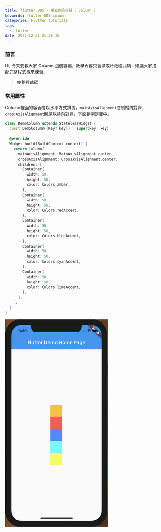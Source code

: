 ```yaml
---
title: flutter 005 - 垂直佈局容器 ( Column )
keywords: flutter-005-column
categories: Flutter tutorials
tags:
  - flutter
date: 2021-12-31 21:38:10
---
```

### 前言
Hi, 今天要教大家 Column 這個容器，教學內容只會擷取片段程式碼，建議大家搭配完整程式碼來練習。

> [完整程式碼](https://github.com/Daviswww/triathlon_flutter/tree/master/day05)
<!-- more -->
### 常用屬性
Column裡面的容器會以水平方式排列，`mainAxisAlignment`控制縱向對齊，`crossAxisAlignment`則是以橫向對齊，下面範例是置中。

```dart
class DemoColumn extends StatelessWidget {
  const DemoColumn({Key? key}) : super(key: key);

  @override
  Widget build(BuildContext context) {
    return Column(
      mainAxisAlignment: MainAxisAlignment.center,
      crossAxisAlignment: CrossAxisAlignment.center,
      children: [
        Container(
          width: 50,
          height: 50,
          color: Colors.amber,
        ),
        Container(
          width: 50,
          height: 50,
          color: Colors.redAccent,
        ),
        Container(
          width: 50,
          height: 50,
          color: Colors.blueAccent,
        ),
        Container(
          width: 50,
          height: 50,
          color: Colors.cyanAccent,
        ),
        Container(
          width: 50,
          height: 50,
          color: Colors.limeAccent,
        ),
      ],
    );
  }
}

```

![](https://raw.githubusercontent.com/Daviswww/triathlon_flutter/master/day05/image/peWco3y.png)
